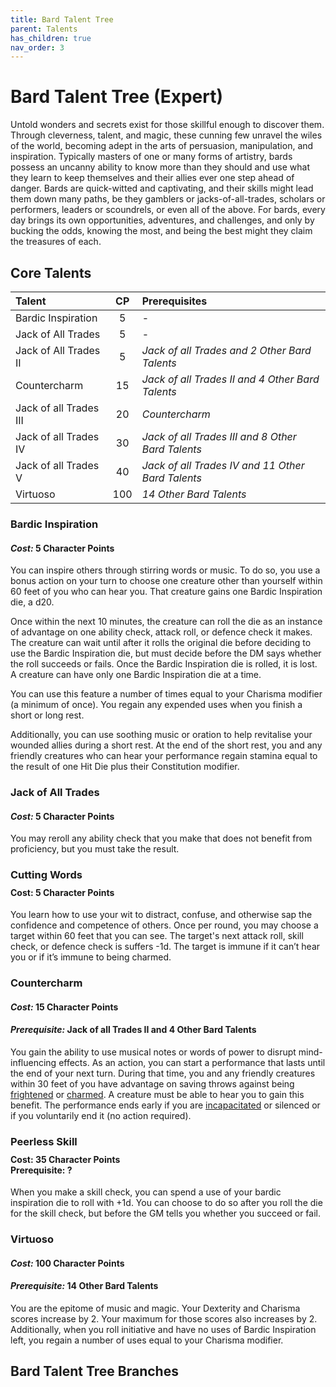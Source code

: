 ```yaml
---
title: Bard Talent Tree
parent: Talents
has_children: true
nav_order: 3
---
```


# Bard Talent Tree (Expert)
Untold wonders and secrets exist for those skillful enough to discover them. Through cleverness, talent, and magic, these cunning few unravel the wiles of the world, becoming adept in the arts of persuasion, manipulation, and inspiration. Typically masters of one or many forms of artistry, bards possess an uncanny ability to know more than they should and use what they learn to keep themselves and their allies ever one step ahead of danger. Bards are quick-witted and captivating, and their skills might lead them down many paths, be they gamblers or jacks-of-all-trades, scholars or performers, leaders or scoundrels, or even all of the above. For bards, every day brings its own opportunities, adventures, and challenges, and only by bucking the odds, knowing the most, and being the best might they claim the treasures of each.

## Core Talents

| Talent | CP | Prerequisites |
|:-------|:--:|:--------------|
| Bardic Inspiration | 5 | - |
| Jack of All Trades | 5 | - |
| Jack of All Trades II | 5 | *Jack of all Trades and 2 Other Bard Talents* |
| Countercharm | 15 | *Jack of all Trades II and 4 Other Bard Talents* |
| Jack of all Trades III | 20 | *Countercharm* |
| Jack of all Trades IV | 30 | *Jack of all Trades III and 8 Other Bard Talents* |
| Jack of all Trades V | 40 | *Jack of all Trades IV and 11 Other Bard Talents* |
| Virtuoso | 100 | *14 Other Bard Talents* |

### Bardic Inspiration
#### *Cost:* 5 Character Points
You can inspire others through stirring words or music. To do so, you use a bonus action on your turn to choose one creature other than yourself within 60 feet of you who can hear you. That creature gains one Bardic Inspiration die, a d20.

Once within the next 10 minutes, the creature can roll the die as an instance of advantage on one ability check, attack roll, or defence check it makes. The creature can wait until after it rolls the original die before deciding to use the Bardic Inspiration die, but must decide before the DM says whether the roll succeeds or fails. Once the Bardic Inspiration die is rolled, it is lost. A creature can have only one Bardic Inspiration die at a time.

You can use this feature a number of times equal to your Charisma modifier (a minimum of once). You regain any expended uses when you finish a short or long rest.

Additionally, you can use soothing music or oration to help revitalise your wounded allies during a short rest. At the end of the short rest, you and any friendly creatures who can hear your performance regain stamina equal to the result of one Hit Die plus their Constitution modifier.

### Jack of All Trades
#### *Cost:* 5 Character Points
You may reroll any ability check that you make that does not benefit from proficiency, but you must take the result.

### Cutting Words

<div style="margin-top:-10px;"></div>

#### **Cost:** 5 Character Points

You learn how to use your wit to distract, confuse, and otherwise sap the confidence and competence of others. Once per round, you may choose a target within 60 feet that you can see. The target's next attack roll, skill check, or defence check is suffers -1d. The target is immune if it can’t hear you or if it’s immune to being charmed.

### Countercharm
#### *Cost:* 15 Character Points
#### *Prerequisite:* Jack of all Trades II and 4 Other Bard Talents
You gain the ability to use musical notes or words of power to disrupt mind-influencing effects. As an action, you can start a performance that lasts until the end of your next turn. During that time, you and any friendly creatures within 30 feet of you have advantage on saving throws against being [frightened](https://stormchaserroleplaying.com/stormchaserRPG/Conditions/Frightened/) or [charmed](https://stormchaserroleplaying.com/stormchaserRPG/Conditions/Charmed/). A creature must be able to hear you to gain this benefit. The performance ends early if you are [incapacitated](https://stormchaserroleplaying.com/stormchaserRPG/Conditions/Incapacitated/) or silenced or if you voluntarily end it (no action required).

### Peerless Skill

<div style="margin-top:-10px;"></div>

#### **Cost:** 35 Character Points<br>**Prerequisite:** ?
When you make a skill check, you can spend a use of your bardic inspiration die to roll with +1d. You can choose to do so after you roll the die for the skill check, but before the GM tells you whether you succeed or fail.

### Virtuoso
#### *Cost:* 100 Character Points
#### *Prerequisite:* 14 Other Bard Talents
You are the epitome of music and magic. Your Dexterity and Charisma scores increase by 2. Your maximum for those scores also increases by 2. Additionally, when you roll initiative and have no uses of Bardic Inspiration left, you regain a number of uses equal to your Charisma modifier.

## Bard Talent Tree Branches
